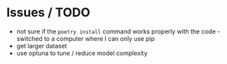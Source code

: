 # Issues / TODO
 - not sure if the `poetry install` command works properly with the code - switched to a computer where I can only use pip
 - get larger dataset
 - use optuna to tune / reduce model complexity 